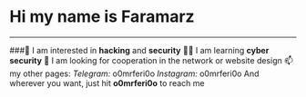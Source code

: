 # Hi my name is Faramarz
---
###🔰 I am interested in **hacking** and **security** 
🧑‍💻 I am learning **cyber security** 
💞️ I am looking for cooperation in the network or website design 
📫 my other pages:
*Telegram:* o0mrferi0o 
*Instagram:* o0mrferi0o 
And wherever you want, just hit **o0mrferi0o** to reach me
